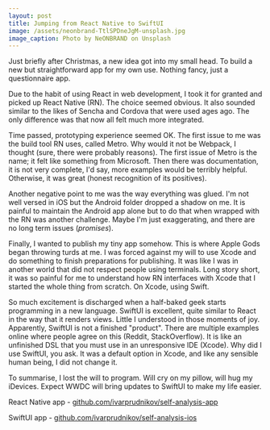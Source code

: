 ```yaml
---
layout: post
title: Jumping from React Native to SwiftUI
image: /assets/neonbrand-TtlSPDneJgM-unsplash.jpg
image_caption: Photo by NeONBRAND on Unsplash
---
```


Just briefly after Christmas, a new idea got into my small head. To build a new but straightforward app for my own use. Nothing fancy, just a questionnaire app.

Due to the habit of using React in web development, I took it for granted and picked up
React Native (RN). The choice seemed obvious. It also sounded similar to the likes of Sencha and Cordova that were used ages ago. The only difference was that now all felt much more integrated.

Time passed, prototyping experience seemed OK. The first issue to me was the build tool
RN uses, called Metro. Why would it not be Webpack, I thought (sure, there were probably reasons).
The first issue of Metro is the name; it felt like something from Microsoft. Then there was
documentation, it is not very complete, I'd say, more examples would be terribly helpful.
Otherwise, it was great (honest recognition of its positives).

Another negative point to me was the way everything was glued. I'm not well versed in iOS
but the Android folder dropped a shadow on me. It is painful to maintain the Android app alone but to do that when wrapped with the RN was another challenge. Maybe I'm just exaggerating, and there are no long term issues (_promises_).

Finally, I wanted to publish my tiny app somehow. This is where Apple Gods began throwing turds at me. I was forced against my will to use Xcode and do something to finish preparations for publishing. It was like I was in another world that did not respect people using terminals. Long story short, it was so painful for me to understand how RN
interfaces with Xcode that I started the whole thing from scratch. On Xcode, using Swift.

So much excitement is discharged when a half-baked geek starts programming in a new language.
SwiftUI is excellent, quite similar to React in the way that it renders views. Little I understood in those moments of joy. Apparently, SwiftUI is not a finished "product". There are multiple examples online where people agree on this (Reddit, StackOverflow). It is like an unfinished
DSL that you must use in an unresponsive IDE (Xcode). Why did I use SwiftUI, you ask. It was a default option in Xcode, and like any sensible human being, I did not change it.

To summarise, I lost the will to program. Will cry on my pillow, will hug my iDevices. Expect 
WWDC will bring updates to SwiftUI to make my life easier.

React Native app - [github.com/ivarprudnikov/self-analysis-app](https://github.com/ivarprudnikov/self-analysis-app)

SwiftUI app - [github.com/ivarprudnikov/self-analysis-ios](https://github.com/ivarprudnikov/self-analysis-ios)
